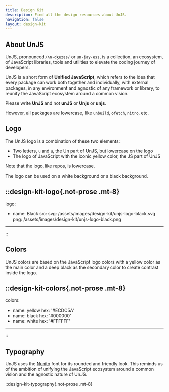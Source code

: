 ```yaml
---
title: Design Kit
description: Find all the design resources about UnJS.
navigation: false
layout: design-kit
---
```


## About UnJS

UnJS, pronounced `/ʌn-dʒeɪɛs/` or `un-jay-ess`, is a collection, an ecosystem, of JavaScript libraries, tools and utilities to elevate the coding journey of developers.

UnJS is a short form of **Unified JavaScript**, which refers to the idea that every package can work both together and individually, with external packages, in any environment and agnostic of any framework or library, to reunify the JavaScript ecosystem around a common vision.

<!-- @case-police-ignore UnJS unJS -->
Please write **UnJS** and not **unJS** or **Unjs** or **unjs**.

However, all packages are lowercase, like `unbuild`, `ofetch`, `nitro`, etc.

## Logo

The UnJS logo is a combination of these two elements:

- Two letters, `u` and `u`, the Un part of UnJS, but lowercase on the logo
- The logo of JavaScript with the iconic yellow color, the JS part of UnJS

Note that the logo, like repos, is lowercase.

The logo can be used on a white background or a black background.

::design-kit-logo{.not-prose .mt-8}
---
logo:
  - name: Black
    src:
      svg: /assets/images/design-kit/unjs-logo-black.svg
      png: /assets/images/design-kit/unjs-logo-black.png
---
::

## Colors

UnJS colors are based on the JavaScript logo colors with a yellow color as the main color and a deep black as the secondary color to create contrast inside the logo.

::design-kit-colors{.not-prose .mt-8}
---
colors:
  - name: yellow
    hex: '#ECDC5A'
  - name: black
    hex: '#000000'
  - name: white
    hex: '#FFFFFF'
---
::

## Typography

UnJS uses the [Nunito](https://fonts.google.com/specimen/Nunito) font for its rounded and friendly look. This reminds us of the ambition of unifying the JavaScript ecosystem around a common vision and the agnostic nature of UnJS.

::design-kit-typography{.not-prose .mt-8}
